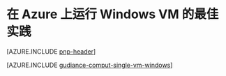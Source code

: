 <properties
 pageTitle="Windows VM 的最佳实践 | Azure"
 description="提供有关在 Azure 中运行 Windows 虚拟机的最佳实践的信息。"
 services="virtual-machines-windows"
 documentationCenter=""
 authors="mikewasson"
 manager=""
 editor=""
 tags="azure-resource-manager"/>

<tags
	ms.service="virtual-machines-windows"
	ms.date="06/29/2016"
	wacn.date="08/08/2016"/>
 


# 在 Azure 上运行 Windows VM 的最佳实践

[AZURE.INCLUDE [pnp-header](../includes/guidance-pnp-header-include.md)]

[AZURE.INCLUDE [gudiance-comput-single-vm-windows](../includes/guidance-compute-single-vm-windows.md)]

<!---HONumber=Mooncake_0801_2016-->
